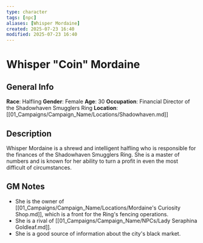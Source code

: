 ```yaml
---
type: character
tags: [npc]
aliases: [Whisper Mordaine]
created: 2025-07-23 16:40
modified: 2025-07-23 16:40
---
```

# Whisper "Coin" Mordaine

## General Info
**Race**: Halfling
**Gender**: Female
**Age**: 30
**Occupation**: Financial Director of the Shadowhaven Smugglers Ring
**Location**: [[01_Campaigns/Campaign_Name/Locations/Shadowhaven.md]]

## Description
Whisper Mordaine is a shrewd and intelligent halfling who is responsible for the finances of the Shadowhaven Smugglers Ring. She is a master of numbers and is known for her ability to turn a profit in even the most difficult of circumstances.

## GM Notes
- She is the owner of [[01_Campaigns/Campaign_Name/Locations/Mordaine's Curiosity Shop.md]], which is a front for the Ring's fencing operations.
- She is a rival of [[01_Campaigns/Campaign_Name/NPCs/Lady Seraphina Goldleaf.md]].
- She is a good source of information about the city's black market.